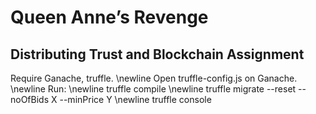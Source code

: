 # Queen Anne’s Revenge

## Distributing Trust and Blockchain Assignment

Require Ganache, truffle.
\newline
Open truffle-config.js on Ganache.
\newline
Run:
\newline
truffle compile
\newline
truffle migrate --reset --noOfBids X --minPrice Y
\newline
truffle console
